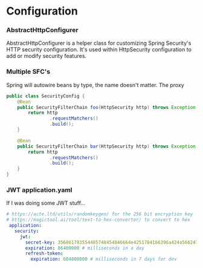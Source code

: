 # Configuration 

### AbstractHttpConfigurer 

AbstractHttpConfigurer is a helper class for customizing Spring Security's HTTP security configuration. 
It's used within HttpSecurity configuration to add or modify security features.

### Multiple SFC's 

Spring will autowire beans by type, the name doesn't matter.
The proxy

```java
public class SecurityConfig {
    @Bean
    public SecurityFilterChain foo(HttpSecurity http) throws Exception {
        return http 
                .requestMatchers()
                .build();
    }

    @Bean
    public SecurityFilterChain bar(HttpSecurity http) throws Exception {
        return http 
                .requestMatchers()
                .build();
    }
}
```

### JWT application.yaml 

If I was doing some JWT stuff...

```yml
# https://acte.ltd/utils/randomkeygen/ for the 256 bit encryption key
# https://magictool.ai/tool/text-to-hex-converter/ to convert to hex
 application:
   security:
     jwt:
       secret-key: 356861783554485748454846664e4251784166396a424a566247686155617830
       expiration: 86400000 # milliseconds in a day
       refresh-token:
         expiration: 604800000 # milliseconds in 7 days for dev
```
